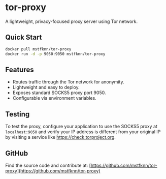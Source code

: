 # tor-proxy

A lightweight, privacy-focused proxy server using Tor network.

## Quick Start

```bash
docker pull mstfknn/tor-proxy
docker run -d -p 9050:9050 mstfknn/tor-proxy
```

## Features

- Routes traffic through the Tor network for anonymity.
- Lightweight and easy to deploy.
- Exposes standard SOCKS5 proxy port 9050.
- Configurable via environment variables.

## Testing

To test the proxy, configure your application to use the SOCKS5 proxy at `localhost:9050` and verify your IP address is different from your original IP by visiting a service like https://check.torproject.org.

## GitHub

Find the source code and contribute at: [https://github.com/mstfknn/tor-proxy](https://github.com/mstfknn/tor-proxy)
